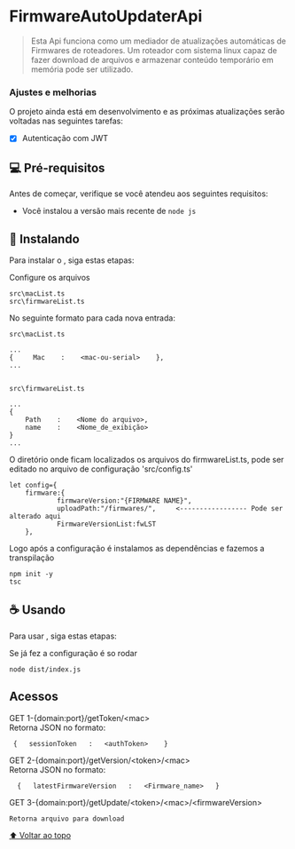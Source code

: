 # FirmwareAutoUpdaterApi

> Esta Api funciona como um mediador de atualizações automáticas de Firmwares de roteadores. Um roteador com sistema linux capaz de fazer download de arquivos e armazenar conteúdo temporário em memória pode ser utilizado.

### Ajustes e melhorias

O projeto ainda está em desenvolvimento e as próximas atualizações serão voltadas nas seguintes tarefas:
- [X] Autenticação com JWT 

## 💻 Pré-requisitos

Antes de começar, verifique se você atendeu aos seguintes requisitos:

* Você instalou a versão mais recente de `node js`

## 🚀 Instalando <FirmwareAutoUpdaterApi>

Para instalar o <FirmwareAutoUpdaterApi>, siga estas etapas:

Configure os arquivos
```
src\macList.ts
src\firmwareList.ts
```
No seguinte formato para cada nova entrada:
```
src\macList.ts

...
{     Mac    :    <mac-ou-serial>    },
...


```
```
src\firmwareList.ts

...
{
    Path    :    <Nome do arquivo>,
    name    :    <Nome_de_exibição>
}
...

```
O diretório onde ficam localizados os arquivos do firmwareList.ts, pode ser editado no arquivo de configuração 'src/config.ts'
```
let config={
    firmware:{
            firmwareVersion:"{FIRMWARE NAME}",
            uploadPath:"/firmwares/",     <----------------- Pode ser alterado aqui
            FirmwareVersionList:fwLST
    },
```
Logo após a configuração é instalamos as dependências e fazemos a transpilação
```
npm init -y
tsc
```

## ☕ Usando <FirmwareAutoUpdaterApi>

Para usar <FirmwareAutoUpdaterApi>, siga estas etapas:

Se já fez a configuração é so rodar
```
node dist/index.js
```

## Acessos
  
  GET 1-{domain:port}/getToken/\<mac\><br>
  Retorna JSON no formato: 
```
 {   sessionToken   :   <authToken>    }
  ```
  
  GET 2-{domain:port}/getVersion/\<token\>/\<mac\><br>
  Retorna JSON no formato: 
```
  {   latestFirmwareVersion   :   <Firmware_name>   }
  ```
  GET 3-{domain:port}/getUpdate/\<token\>/\<mac\>/\<firmwareVersion\><br>
  ```
 Retorna arquivo para download
  ```
  
  
[⬆ Voltar ao topo](#FirmwareAutoUpdaterApi)<br>
